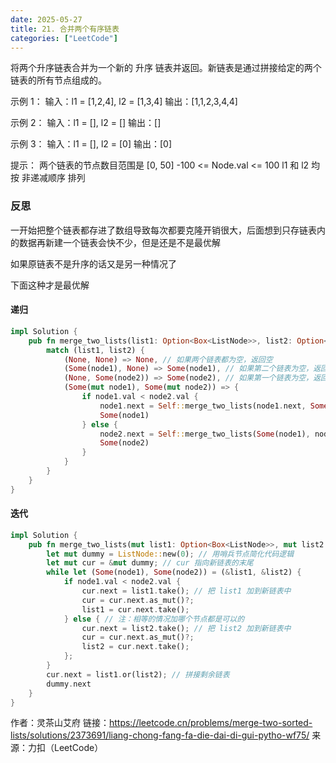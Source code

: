 ```yaml
---
date: 2025-05-27
title: 21. 合并两个有序链表
categories: ["LeetCode"]
---
```


将两个升序链表合并为一个新的 升序 链表并返回。新链表是通过拼接给定的两个链表的所有节点组成的。

示例 1：
输入：l1 = [1,2,4], l2 = [1,3,4]
输出：[1,1,2,3,4,4]

示例 2：
输入：l1 = [], l2 = []
输出：[]

示例 3：
输入：l1 = [], l2 = [0]
输出：[0]

提示：
两个链表的节点数目范围是 [0, 50]
-100 <= Node.val <= 100
l1 和 l2 均按 非递减顺序 排列

### 反思

一开始把整个链表都存进了数组导致每次都要克隆开销很大，后面想到只存链表内的数据再新建一个链表会快不少，但是还是不是最优解

如果原链表不是升序的话又是另一种情况了

下面这种才是最优解

#### 递归

```rust
impl Solution {
    pub fn merge_two_lists(list1: Option<Box<ListNode>>, list2: Option<Box<ListNode>>) -> Option<Box<ListNode>> {
        match (list1, list2) {
            (None, None) => None, // 如果两个链表都为空，返回空
            (Some(node1), None) => Some(node1), // 如果第二个链表为空，返回第一个链表
            (None, Some(node2)) => Some(node2), // 如果第一个链表为空，返回第二个链表
            (Some(mut node1), Some(mut node2)) => {
                if node1.val < node2.val {
                    node1.next = Self::merge_two_lists(node1.next, Some(node2));
                    Some(node1)
                } else {
                    node2.next = Self::merge_two_lists(Some(node1), node2.next);
                    Some(node2)
                }
            }
        }
    }
}
```

#### 迭代

```rust
impl Solution {
    pub fn merge_two_lists(mut list1: Option<Box<ListNode>>, mut list2: Option<Box<ListNode>>) -> Option<Box<ListNode>> {
        let mut dummy = ListNode::new(0); // 用哨兵节点简化代码逻辑
        let mut cur = &mut dummy; // cur 指向新链表的末尾
        while let (Some(node1), Some(node2)) = (&list1, &list2) {
            if node1.val < node2.val {
                cur.next = list1.take(); // 把 list1 加到新链表中
                cur = cur.next.as_mut()?;
                list1 = cur.next.take();
            } else { // 注：相等的情况加哪个节点都是可以的
                cur.next = list2.take(); // 把 list2 加到新链表中
                cur = cur.next.as_mut()?;
                list2 = cur.next.take();
            };
        }
        cur.next = list1.or(list2); // 拼接剩余链表
        dummy.next
    }
}
```

作者：灵茶山艾府
链接：<https://leetcode.cn/problems/merge-two-sorted-lists/solutions/2373691/liang-chong-fang-fa-die-dai-di-gui-pytho-wf75/>
来源：力扣（LeetCode）
